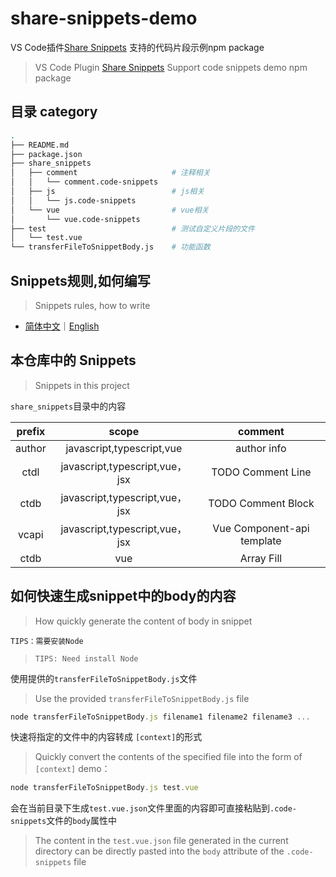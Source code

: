 # share-snippets-demo

VS Code插件[Share Snippets](https://marketplace.visualstudio.com/items?itemName=sugar.snippet&ssr=false#overview) 支持的代码片段示例npm package

>VS Code Plugin [Share Snippets](https://marketplace.visualstudio.com/items?itemName=sugar.snippet&ssr=false#overview) Support code snippets demo npm package

## 目录 category
```bash
.
├── README.md
├── package.json
├── share_snippets
│   ├── comment                     # 注释相关
│   │   └── comment.code-snippets
│   ├── js                          # js相关
│   │   └── js.code-snippets
│   └── vue                         # vue相关
│       └── vue.code-snippets
├── test                            # 测试自定义片段的文件
│   └── test.vue
└── transferFileToSnippetBody.js    # 功能函数
```
## Snippets规则,如何编写
> Snippets rules, how to write
* [简体中文](https://juejin.im/post/5d0496415188257fff23b077#heading-3)｜[English](https://code.visualstudio.com/docs/editor/userdefinedsnippets#_create-your-own-snippets)

## 本仓库中的 Snippets
>Snippets in this project

`share_snippets`目录中的内容

| prefix |             scope              |          comment           |
| :----: | :----------------------------: | :------------------------: |
| author |   javascript,typescript,vue    |        author info         |
|  ctdl  | javascript,typescript,vue，jsx |     TODO Comment Line      |
|  ctdb  | javascript,typescript,vue，jsx |     TODO Comment Block     |
| vcapi  | javascript,typescript,vue，jsx | Vue Component-api template |
|  ctdb  |              vue               |         Array Fill         |

## 如何快速生成snippet中的body的内容
>How quickly generate the content of body in snippet

`TIPS：需要安装Node`

>`TIPS: Need install Node`


使用提供的`transferFileToSnippetBody.js`文件

>Use the provided `transferFileToSnippetBody.js` file
```js
node transferFileToSnippetBody.js filename1 filename2 filename3 ...
```

快速将指定的文件中的内容转成 `[context]`的形式
>Quickly convert the contents of the specified file into the form of `[context]`
demo：
```js
node transferFileToSnippetBody.js test.vue
```
会在当前目录下生成`test.vue.json`文件里面的内容即可直接粘贴到`.code-snippets`文件的`body`属性中

>The content in the `test.vue.json` file generated in the current directory can be directly pasted into the `body` attribute of the `.code-snippets` file